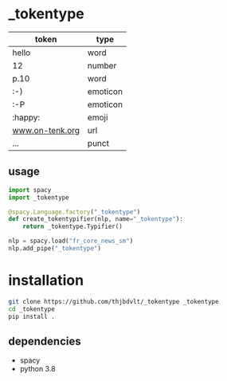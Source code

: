 \_tokentype
===========

|token|type|
|-----|----|
|hello|word|
|12|number|
|p.10|word|
|:-)|emoticon|
|:-P|emoticon|
|:happy:|emoji|
|www.on-tenk.org|url|
|...|punct|

usage
-----

```python
import spacy
import _tokentype

@spacy.Language.factory("_tokentype")
def create_tokentypifier(nlp, name="_tokentype"):
    return _tokentype.Typifier()

nlp = spacy.load("fr_core_news_sm")
nlp.add_pipe("_tokentype")
```

# installation

```bash
git clone https://github.com/thjbdvlt/_tokentype _tokentype
cd _tokentype
pip install .
```

dependencies
------------

- spacy
- python 3.8
